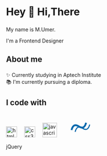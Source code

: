 <h1 align="left">Hey 👋 Hi,There</h1>

###

<p align="left">My name is M.Umer.</p>
<p align="left"> I'm a Frontend Designer </p>

###

<h2 align="left">About me</h2>

###

<p align="left">✨ Currently studying in Aptech Institute<br>📚 I'm currently pursuing a diploma.

###

<h2 align="left">I code with</h2>

###

<div align="left">


  <img src="https://cdn.jsdelivr.net/gh/devicons/devicon/icons/html5/html5-original.svg" height="30" alt="html5 logo"  />
  <img width="12" />
  <img src="https://cdn.jsdelivr.net/gh/devicons/devicon/icons/css3/css3-original.svg" height="30" alt="css3 logo"  />
  <img width="12" />
   <img src="https://cdn.jsdelivr.net/gh/devicons/devicon/icons/javascript/javascript-original.svg" height="40" alt="javascript logo"  />
  <img width="12" />



<svg width="200" height="60" viewBox="0 0 200 60" xmlns="http://www.w3.org/2000/svg">
  <!-- Wave symbol (inspired by the jQuery swoosh) -->
  <path d="M20,40 Q25,20 40,30 Q55,40 60,20" stroke="#0769AD" stroke-width="5" fill="none"/>
  <path d="M30,45 Q35,25 50,35 Q65,45 70,25" stroke="#0769AD" stroke-width="3" fill="none"/>
  
  <!-- jQuery text -->
  <text x="80" y="40" font-family="Arial, sans-serif" font-size="24" fill="#0769AD">jQuery</text>
</svg>






 
</div>

###
